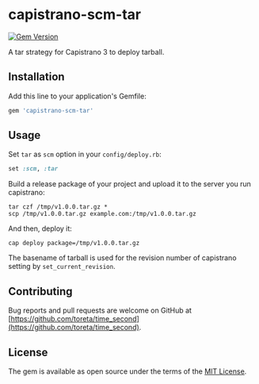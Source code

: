# capistrano-scm-tar

[![Gem Version](https://badge.fury.io/rb/capistrano-scm-tar.svg)](https://badge.fury.io/rb/capistrano-scm-tar)


A tar strategy for Capistrano 3 to deploy tarball.

## Installation

Add this line to your application's Gemfile:

```ruby
gem 'capistrano-scm-tar'
```

## Usage

Set `tar` as `scm` option in your `config/deploy.rb`:

```ruby
set :scm, :tar
```

Build a release package of your project and upload it to the server you run capistrano:

```shell
tar czf /tmp/v1.0.0.tar.gz *
scp /tmp/v1.0.0.tar.gz example.com:/tmp/v1.0.0.tar.gz
```

And then, deploy it:

```shell
cap deploy package=/tmp/v1.0.0.tar.gz
```

The basename of tarball is used for the revision number of capistrano setting by `set_current_revision`.


## Contributing

Bug reports and pull requests are welcome on GitHub at [https://github.com/toreta/time_second](https://github.com/toreta/time_second).

## License

The gem is available as open source under the terms of the [MIT License](https://opensource.org/licenses/MIT).
